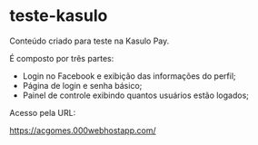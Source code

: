 # teste-kasulo
Conteúdo criado para teste na Kasulo Pay.


É composto por três partes:
- Login no Facebook e exibição das informações do perfil;
- Página de login e senha básico;
- Painel de controle exibindo quantos usuários estão logados;


Acesso pela URL:

https://acgomes.000webhostapp.com/

